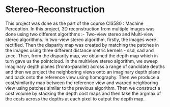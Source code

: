 # Stereo-Reconstruction
This project was done as the part of the course CIS580 : Machine Perception. In this project, 3D reconstruction from multiple images was done using two different algorithms :- Two-view stereo and Multi-view stereo algorithms.
In two-view stereo algorithm, firstly, the images were rectified. Then the disparity map was created by matching the patches in the images using three different distance metric kernels - ssd, sad and zncc. Then, from the disparity map, we obtained the depth map which in turn gave us the pointcloud.
In the multiview stereo algorithm, we sweep imaginary depth planes (fronto-parallel) across a range of candidate depths and then we project the neighboring views onto an imaginary depth plane and back onto the reference view using homography. Then we produce a cost/similarity map between the reference view and warped neighboring view using patches similar to the previous algorithm. Then we construct a cost volume by stacking the depth cost maps and then take the argmax of the costs across the depths at each pixel to output the depth map.
